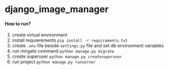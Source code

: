 # django_image_manager

#### How to run?
1. create virtual environment
2. install requierements `pip install -r requirements.txt`
3. create `.env` file beside `settings.py` file and set db environment variables
4. run mirgate command `python manage.py migrate`
5. create superuser `python manage.py createsuperuser`
6. run project `python manage.py runserver`

